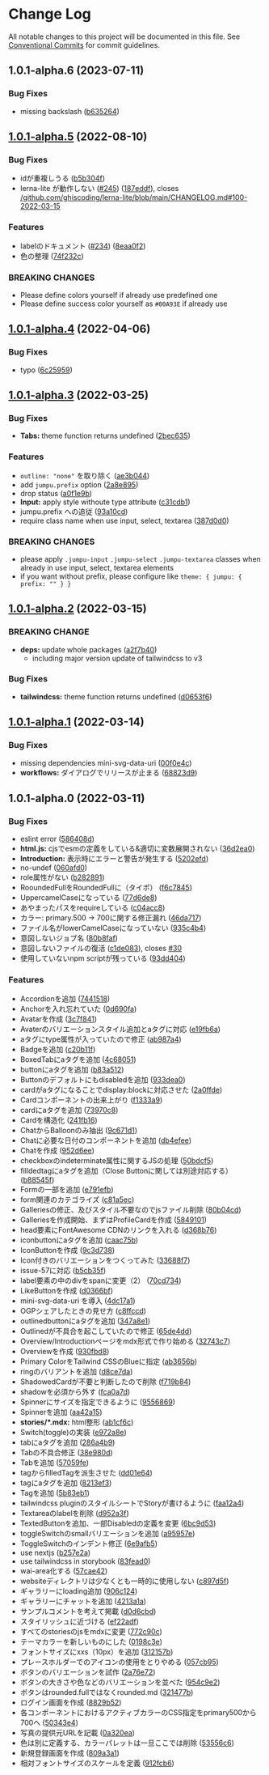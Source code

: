 # Change Log

All notable changes to this project will be documented in this file.
See [Conventional Commits](https://conventionalcommits.org) for commit guidelines.

## 1.0.1-alpha.6 (2023-07-11)

### Bug Fixes

* missing backslash ([b635264](https://github.com/tuqulore/jumpu-ui/commit/b6352645448c4ddaceb54a7a60e188e665bbad0d))

## [1.0.1-alpha.5](https://github.com/tuqulore/jumpu-ui/compare/v1.0.1-alpha.4...v1.0.1-alpha.5) (2022-08-10)

### Bug Fixes

* idが重複しうる ([b5b304f](https://github.com/tuqulore/jumpu-ui/commit/b5b304febd15a4dcaebfa2854b2004976d85de43))
* lerna-lite が動作しない ([#245](https://github.com/tuqulore/jumpu-ui/issues/245)) ([187eddf](https://github.com/tuqulore/jumpu-ui/commit/187eddfb4012e7169294530002037ecbe5661ba8)), closes [/github.com/ghiscoding/lerna-lite/blob/main/CHANGELOG.md#100-2022-03-15](https://github.com//github.com/ghiscoding/lerna-lite/blob/main/CHANGELOG.md/issues/100-2022-03-15)

### Features

* labelのドキュメント ([#234](https://github.com/tuqulore/jumpu-ui/issues/234)) ([8eaa0f2](https://github.com/tuqulore/jumpu-ui/commit/8eaa0f2e75f33f9205498ec5db2483c6e72cdfe9))
* 色の整理 ([74f232c](https://github.com/tuqulore/jumpu-ui/commit/74f232c8f7adfe15e9fe90f77a5566e4c51e8e98))

### BREAKING CHANGES

* Please define colors yourself if already use predefined one
* Please define success color yourself as `#00A93E` if already use

## [1.0.1-alpha.4](https://github.com/tuqulore/jumpu-ui/compare/v1.0.1-alpha.3...v1.0.1-alpha.4) (2022-04-06)

### Bug Fixes

* typo ([6c25959](https://github.com/tuqulore/jumpu-ui/commit/6c25959148fd2000cd6b7b6c784f2bc7d4c9c6e4))

## [1.0.1-alpha.3](https://github.com/tuqulore/jumpu-ui/compare/v1.0.1-alpha.1...v1.0.1-alpha.3) (2022-03-25)

### Bug Fixes

* **Tabs:** theme function returns undefined ([2bec635](https://github.com/tuqulore/jumpu-ui/commit/2bec63576f86ac9076bbda17fd0877ae663f1e10))

### Features

* `outline: "none"` を取り除く ([ae3b044](https://github.com/tuqulore/jumpu-ui/commit/ae3b0448b6993779439e59290e3ce3095e43bf0b))
* add `jumpu.prefix` option ([2a8e895](https://github.com/tuqulore/jumpu-ui/commit/2a8e8956ba7e394ff02a6fafe3d13d68c68e4de2))
* drop status ([a0f1e9b](https://github.com/tuqulore/jumpu-ui/commit/a0f1e9b49605b3d5751dbfbd5a54767ef11ee08c))
* **Input:** apply style withoute type attribute ([c31cdb1](https://github.com/tuqulore/jumpu-ui/commit/c31cdb130450f6a51fd0a2347c3d627c4c739afb))
* jumpu.prefix への追従 ([93a10cd](https://github.com/tuqulore/jumpu-ui/commit/93a10cd6f04ec4e4b15a7fbf7818a3d0c30a78bc))
* require class name when use input, select, textarea ([387d0d0](https://github.com/tuqulore/jumpu-ui/commit/387d0d01d5b8a39458a5f90de1fb5d01da4c45e0))

### BREAKING CHANGES

* please apply `.jumpu-input` `.jumpu-select` `.jumpu-textarea` classes when already in use input, select, textarea elements
* if you want without prefix, please configure like `theme: { jumpu: { prefix: "" } }`

## [1.0.1-alpha.2](https://github.com/tuqulore/jumpu-ui/compare/v1.0.1-alpha.1...v1.0.1-alpha.2) (2022-03-15)

### BREAKING CHANGE

* **deps:** update whole packages ([a2f7b40](https://github.com/tuqulore/jumpu-ui/commit/a2f7b404b5049f2b950a986209f6b407088ee1a1))
    * including major version update of tailwindcss to v3

### Bug Fixes

* **tailwindcss:** theme function returns undefined ([d0653f6](https://github.com/tuqulore/jumpu-ui/commit/d0653f620b98e342983fff7473d8921370ab93a3))

## [1.0.1-alpha.1](https://github.com/tuqulore/jumpu-ui/compare/v1.0.1-alpha.0...v1.0.1-alpha.1) (2022-03-14)

### Bug Fixes

* missing dependencies mini-svg-data-uri ([00f0e4c](https://github.com/tuqulore/jumpu-ui/commit/00f0e4cdba5a1abaebff76bdde4056133f493492))
* **workflows:** ダイアログでリリースが止まる ([68823d9](https://github.com/tuqulore/jumpu-ui/commit/68823d9f689dd017b7695632d1fa4120b3029151))

## 1.0.1-alpha.0 (2022-03-11)

### Bug Fixes

* eslint error ([586408d](https://github.com/tuqulore/jumpu-ui/commit/586408d3e64f4181588cf1fbdaa560d867b78e36))
* **html.js:** cjsでesmの定義をしている&適切に変数展開されない ([36d2ea0](https://github.com/tuqulore/jumpu-ui/commit/36d2ea06b0ca1419aceddde798201ffad3b9388f))
* **Introduction:** 表示時にエラーと警告が発生する ([5202efd](https://github.com/tuqulore/jumpu-ui/commit/5202efd43c9dcfa5417c0011d23388ef8425aab2))
* no-undef ([060afd0](https://github.com/tuqulore/jumpu-ui/commit/060afd0536105c06225b3c1f04a92a31cdd45b37))
* role属性がない ([b282891](https://github.com/tuqulore/jumpu-ui/commit/b282891926269b276fc1cb5911f037f508862607))
* RooundedFullをRoundedFullに（タイポ） ([f6c7845](https://github.com/tuqulore/jumpu-ui/commit/f6c7845c550f6b40dd42b9309fd5ce264f085283))
* UppercamelCaseになっている ([77d6de8](https://github.com/tuqulore/jumpu-ui/commit/77d6de85f748bfdd52393f74794cb3be76f0afca))
* あやまったパスをrequireしている ([c04acc8](https://github.com/tuqulore/jumpu-ui/commit/c04acc880ab86ffa451ac9d5079786deb47f67a0))
* カラー: primary.500 -> 700に関する修正漏れ ([46da717](https://github.com/tuqulore/jumpu-ui/commit/46da7179e1f9054d26a911f8b2b47f1e7f2a5764))
* ファイル名がlowerCamelCaseになっていない ([935c4b4](https://github.com/tuqulore/jumpu-ui/commit/935c4b4b4c8c6327259ed01ffd86e4ff762d9be6))
* 意図しないジョブ名 ([80b8faf](https://github.com/tuqulore/jumpu-ui/commit/80b8faf5b47f6c9f1fca98e65e903e55f9127218))
* 意図しないファイルの復活 ([c1de083](https://github.com/tuqulore/jumpu-ui/commit/c1de083a4d64f7e84f9c9b3f889806b89815ab9a)), closes [#30](https://github.com/tuqulore/jumpu-ui/issues/30)
* 使用していないnpm scriptが残っている ([93dd404](https://github.com/tuqulore/jumpu-ui/commit/93dd404b9acc13734b9461238381c87069ce4023))

### Features

* Accordionを追加 ([7441518](https://github.com/tuqulore/jumpu-ui/commit/7441518580b02cf4632ef160ae7cdd9476181522))
* Anchorを入れ忘れていた ([0d690fa](https://github.com/tuqulore/jumpu-ui/commit/0d690faff25018b109dbd53a8adc8b7d34d98eca))
* Avatarを作成 ([3c7f841](https://github.com/tuqulore/jumpu-ui/commit/3c7f841b61b34d29840842894572cd72a4f2647e))
* Avaterのバリエーションスタイル追加とaタグに対応 ([e19fb6a](https://github.com/tuqulore/jumpu-ui/commit/e19fb6afdb6008ec1b6747010cb6be254e0d7810))
* aタグにtype属性が入っていたので修正 ([ab987a4](https://github.com/tuqulore/jumpu-ui/commit/ab987a44beee40736a28321bb0a9f351755db9ca))
* Badgeを追加 ([c20b11f](https://github.com/tuqulore/jumpu-ui/commit/c20b11fac91ae8ab85126e58eec0a43115dc1d29))
* BoxedTabにaタグを追加 ([4c68051](https://github.com/tuqulore/jumpu-ui/commit/4c68051ce53d197c623e276500e9aa98670df4bd))
* buttonにaタグを追加 ([b83a512](https://github.com/tuqulore/jumpu-ui/commit/b83a51257a83d4d634331ec518da0de9f9e3e01a))
* Buttonのデフォルトにもdisabledを追加 ([933dea0](https://github.com/tuqulore/jumpu-ui/commit/933dea0862e4d7e80f553e5ba8151a0b52b4b051))
* cardがaタグになることでdisplay:blockに対応させた ([2a0ffde](https://github.com/tuqulore/jumpu-ui/commit/2a0ffde27e82c53f3c576fac929de5c13464369b))
* Cardコンポーネントの出来上がり ([f1333a9](https://github.com/tuqulore/jumpu-ui/commit/f1333a9a20e1a323586adcd787d5ce4b38446824))
* cardにaタグを追加 ([73970c8](https://github.com/tuqulore/jumpu-ui/commit/73970c85f0ce388ff397406d8b117278053b5516))
* Cardを構造化 ([241fb16](https://github.com/tuqulore/jumpu-ui/commit/241fb164152938b183d7440d91a0318341092276))
* ChatからBalloonのみ抽出 ([9c671d1](https://github.com/tuqulore/jumpu-ui/commit/9c671d14fe9bf7c4b6fcaca3d60e6e68edc92496))
* Chatに必要な日付のコンポーネントを追加 ([db4efee](https://github.com/tuqulore/jumpu-ui/commit/db4efeec69c833201bfb4a7831f59eb1e07db8ee))
* Chatを作成 ([952d6ee](https://github.com/tuqulore/jumpu-ui/commit/952d6ee926668f003e507b2b921b8d4507a47ee0))
* checkboxのindeterminate属性に関するJSの処理 ([50bdcf5](https://github.com/tuqulore/jumpu-ui/commit/50bdcf51e77a0d9ea0ef008d288a448e9a16dab2))
* filldedtagにaタグを追加（Close Buttonに関しては別途対応する） ([b88545f](https://github.com/tuqulore/jumpu-ui/commit/b88545ffb4d5210dfb4d82566c39bfd9feb78df0))
* Formの一部を追加 ([e791efb](https://github.com/tuqulore/jumpu-ui/commit/e791efb6a175955e0a90d4b6bb9077047d5a1e2f))
* form関連のカテゴライズ ([c81a5ec](https://github.com/tuqulore/jumpu-ui/commit/c81a5ec5af9701e55a3a7b2141fdfc346fbe50c6))
* Galleriesの修正、及びスタイル不要なのでjsファイル削除 ([80b04cd](https://github.com/tuqulore/jumpu-ui/commit/80b04cdb7f900d2560a19028f1dff66607ae3876))
* Galleriesを作成開始、まずはProfileCardを作成 ([5849101](https://github.com/tuqulore/jumpu-ui/commit/5849101231ae587385716773fb632a3b73f4f65f))
* head要素にFontAwesome CDNのリンクを入れる ([d368b76](https://github.com/tuqulore/jumpu-ui/commit/d368b7650fa73e1f344623b9cc71583b45012f3b))
* iconbuttonにaタグを追加 ([caac75b](https://github.com/tuqulore/jumpu-ui/commit/caac75bea4ae9faaab5442cad61f140b3df29f95))
* IconButtonを作成 ([9c3d738](https://github.com/tuqulore/jumpu-ui/commit/9c3d738d357092ffcd6662cc2f8c39b3f8cb5598))
* Icon付きのバリエーションをつくってみた ([33688f7](https://github.com/tuqulore/jumpu-ui/commit/33688f7e539e311dfed78d3070c4e5dd7c463d22))
* issue-57に対応 ([b5cb35f](https://github.com/tuqulore/jumpu-ui/commit/b5cb35f22a488e3c971e9f463871650e2976b8d0))
* label要素の中のdivをspanに変更（2） ([70cd734](https://github.com/tuqulore/jumpu-ui/commit/70cd734ca0bfc934ecc3afce8f89d85ea0b3d79a))
* LikeButtonを作成 ([d0366bf](https://github.com/tuqulore/jumpu-ui/commit/d0366bf608791a202cb3a69cb010f187ca3efb96))
* mini-svg-data-uri を導入 ([4dc17a1](https://github.com/tuqulore/jumpu-ui/commit/4dc17a17af6e21e6b5c81cdbba8948b73fa23f60))
* OGPシェアしたときの見せ方 ([c8ffccd](https://github.com/tuqulore/jumpu-ui/commit/c8ffccd686547d919252a198165ba9549bcba32a))
* outlinedbuttonにaタグを追加 ([347a8e1](https://github.com/tuqulore/jumpu-ui/commit/347a8e13ae78558622d88e43f5742819839f7fac))
* Outlinedが不具合を起こしていたので修正 ([65de4dd](https://github.com/tuqulore/jumpu-ui/commit/65de4dd984278380303f659c0034884c2feb6b14))
* Overview/Introductionページをmdx形式で作り始める ([32743c7](https://github.com/tuqulore/jumpu-ui/commit/32743c723fed5832e948978259b41ad8dc128cb3))
* Overviewを作成 ([930fbd8](https://github.com/tuqulore/jumpu-ui/commit/930fbd8f86b52ffec893cca584ad195397105f7d))
* Primary ColorをTailwind CSSのBlueに指定 ([ab3656b](https://github.com/tuqulore/jumpu-ui/commit/ab3656ba79c7a9c188377cb3109cd903904dd336))
* ringのバリアントを追加 ([d8ce7da](https://github.com/tuqulore/jumpu-ui/commit/d8ce7da9a16a9d4141dead2b358b5d21b4fa7fe4))
* ShadowedCardが不要と判断したので削除 ([f719b84](https://github.com/tuqulore/jumpu-ui/commit/f719b84fd2e5e0617c568c1e47c86f0d1bf2f4ec))
* shadowを必須から外す ([fca0a7d](https://github.com/tuqulore/jumpu-ui/commit/fca0a7de597ca41a98a53d5f6cbd7e83c4f38044))
* Spinnerにサイズを指定できるように ([9556869](https://github.com/tuqulore/jumpu-ui/commit/95568692f1332fd699c3b3a138847749f2a5718a))
* Spinnerを追加 ([aa42a15](https://github.com/tuqulore/jumpu-ui/commit/aa42a152b47122f6aa80edb69196da1e7f09ac85))
* **stories/*.mdx:** html整形 ([ab1cf6c](https://github.com/tuqulore/jumpu-ui/commit/ab1cf6c13157d2d8709c11f31d6e15e3676a99b6))
* Switch(toggle)の実装 ([e972a8e](https://github.com/tuqulore/jumpu-ui/commit/e972a8ea02c61169018ef786feae6028f8302dff))
* tabにaタグを追加 ([286a4b9](https://github.com/tuqulore/jumpu-ui/commit/286a4b9abddb6134706ba0ae71be8c0228046de9))
* Tabの不具合修正 ([38e980d](https://github.com/tuqulore/jumpu-ui/commit/38e980de13f7520ebbace840330625cba0ca41f8))
* Tabを追加 ([57059fe](https://github.com/tuqulore/jumpu-ui/commit/57059fe946c939e64ef9a5acbb005916a38c7ba5))
* tagからfilledTagを派生させた ([dd01e64](https://github.com/tuqulore/jumpu-ui/commit/dd01e649bccf40ac323359ac1edbb083a71979c5))
* tagにaタグを追加 ([8213ef3](https://github.com/tuqulore/jumpu-ui/commit/8213ef3ddb7b1285ed3fbb6100a13488e2c26221))
* Tagを追加 ([5b83eb1](https://github.com/tuqulore/jumpu-ui/commit/5b83eb18fc5d3266c380b05b7074a2065da16a52))
* tailwindcss pluginのスタイルシートでStoryが書けるように ([faa12a4](https://github.com/tuqulore/jumpu-ui/commit/faa12a41fce9cd6c537f904c6fda1e7fd3598602))
* Textareaのlabelを削除 ([d952a3f](https://github.com/tuqulore/jumpu-ui/commit/d952a3faf60d7802db654c77895873fd48c184c9))
* TextedButtonを追加、一部Disabledの定義を変更 ([6bc9d53](https://github.com/tuqulore/jumpu-ui/commit/6bc9d53d1fd47cba921e53a41eefc12a79c3066a))
* toggleSwitchのsmallバリエーションを追加 ([a95957e](https://github.com/tuqulore/jumpu-ui/commit/a95957ea789817a250a1c9570f6a87cb977657d5))
* ToggleSwitchのインデント修正 ([6e9afb5](https://github.com/tuqulore/jumpu-ui/commit/6e9afb56994e97821234a34db8d972f3f6443f5e))
* use nextjs ([b257e2a](https://github.com/tuqulore/jumpu-ui/commit/b257e2a388fc65b377149d7128dc19a887d27d8b))
* use tailwindcss in storybook ([83fead0](https://github.com/tuqulore/jumpu-ui/commit/83fead0dca0fd76452bb993380dd2a5ae72f0cc4))
* wai-area化する ([57cae42](https://github.com/tuqulore/jumpu-ui/commit/57cae420dc2c1c97cc7e82601a392317c68be036))
* websiteディレクトリは少なくとも一時的に使用しない ([c897d5f](https://github.com/tuqulore/jumpu-ui/commit/c897d5f6f02dd744eb9ff6572db0753460063f0b))
* ギャラリーにloading追加 ([906c124](https://github.com/tuqulore/jumpu-ui/commit/906c1248d0ff6fff748ce961062ee87bc78931af))
* ギャラリーにチャットを追加 ([4213a1a](https://github.com/tuqulore/jumpu-ui/commit/4213a1a674b5d2b07f960cd30bf9ff5de4c3dc82))
* サンプルコメントを考えて掲載 ([d0d6cbd](https://github.com/tuqulore/jumpu-ui/commit/d0d6cbd3f0ed207bffb8fa7925b203f7785c9253))
* スタイリッシュに近づける ([ef22adf](https://github.com/tuqulore/jumpu-ui/commit/ef22adf829a20240d0b5d5061d95a8bf2ee5913c))
* すべてのstoriesのjsをmdxに変更 ([772c90c](https://github.com/tuqulore/jumpu-ui/commit/772c90c3faa53639f996236549fc607755d15a04))
* テーマカラーを新しいものにした ([0198c3e](https://github.com/tuqulore/jumpu-ui/commit/0198c3edb66335c821abec3768a8b7fb903d620e))
* フォントサイズにxxs（10px）を追加 ([312157b](https://github.com/tuqulore/jumpu-ui/commit/312157b8e894e5e7e1ddd3fc696e1c8024171403))
* プレースホルダーでのアイコンの使用をとりやめる ([057cb95](https://github.com/tuqulore/jumpu-ui/commit/057cb95fe740d8a9f680dbec3a130f6d49d59337))
* ボタンのバリエーションを試作 ([2a76e72](https://github.com/tuqulore/jumpu-ui/commit/2a76e72782a3d4058fafe1950ff17e647f63d7b3))
* ボタンの大きさや色などのバリエーションを並べた ([954c9e2](https://github.com/tuqulore/jumpu-ui/commit/954c9e210fbb28eba5fbd28a5861397b4b083b07))
* ボタンはrounded.fullではなくrounded.md ([321477b](https://github.com/tuqulore/jumpu-ui/commit/321477b4f590a59d07dbd8fc51cc545f3bbf3507))
* ログイン画面を作成 ([8829b52](https://github.com/tuqulore/jumpu-ui/commit/8829b52456713f4e51e28169b887f637d984760d))
* 各コンポーネントにおけるアクティブカラーのCSS指定をprimary500から700へ ([50343e4](https://github.com/tuqulore/jumpu-ui/commit/50343e4b774ab8962087a5ba4fffa6b3bf7ec68e))
* 写真の提供元URLを記載 ([0a320ea](https://github.com/tuqulore/jumpu-ui/commit/0a320ea5ff3320f3f78a42e8f401b536fec9a4a7))
* 色は別に定義する、カラーパレットは一旦ここでは削除 ([53556c6](https://github.com/tuqulore/jumpu-ui/commit/53556c674dea8f1359843c8957ad38f9c1bf9a74))
* 新規登録画面を作成 ([809a3a1](https://github.com/tuqulore/jumpu-ui/commit/809a3a1f425d17fcab42b10f4972d285fd749a54))
* 相対フォントサイズのスケールを定義 ([912fcb6](https://github.com/tuqulore/jumpu-ui/commit/912fcb6304cfee233c20d085d972d0fa5513ae25))
